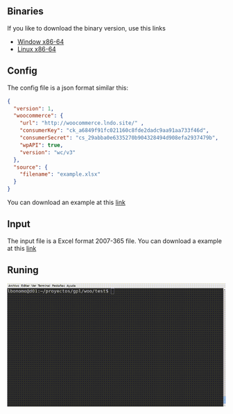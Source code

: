 ## Binaries

If you like to download the binary version, use this links

 - [Window x86-64](https://github.com/lbonomo/woo/releases/download/v0.1.1/woo.exe)
 - [Linux x86-64](https://github.com/lbonomo/woo/releases/download/v0.1.1/woo)

## Config
The config file is a json format similar this:

```json
{
  "version": 1,
  "woocommerce": {
    "url": "http://woocommerce.lndo.site/" ,
    "consumerKey": "ck_a6849f91fc021160c8fde2dadc9aa91aa733f46d",
    "consumerSecret": "cs_29abba0e6335270b904328494d908efa2937479b",
    "wpAPI": true,
    "version": "wc/v3"
  },
  "source": {
    "filename": "example.xlsx"
  }
}
```
You can download an example at this [link](https://github.com/lbonomo/woo/blob/master/config.json.example?raw=true)

## Input
The input file is a Excel format 2007-365 file. You can download a example at this [link](https://github.com/lbonomo/woo/blob/master/example.xlsx?raw=true)

## Runing
<!-- ffmpeg -i woo.mp4 -vf "fps=15,scale=800:-1:flags=lanczos" woo.gif -->
![Watch the video](./woo.gif)
